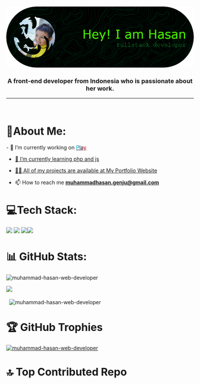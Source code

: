 <p align="center">
<img src="github-header-image.png">
</p>
<h3 align="center">A front-end developer from Indonesia who is passionate about her work.</h3>
<hr>
<br>
<h1><b>💫About Me:</b></h1>
- 🔭 I’m currently working on <a href="https://github.com/Muhammad-Hasan-Web-Developer/Play.play-any-games-for-free"><span
            style="background: linear-gradient(90deg, rgba(0,212,255,1) 0%, rgba(2,0,36,1) 51%, rgba(246,0,0,1) 100%); -webkit-text-fill-color: transparent; background-clip: text;">Play</span>

- 🌱 I’m currently learning php and js

- 👨‍💻 All of my projects are available at [My Portfolio Website](muhammmadhasan.wuaze.com)

- 📫 How to reach me **muhammadhasan.genju@gmail.com**

<h1 align="left"><b>💻Tech Stack:</h3></b></h1>
<p align="left"> <img src="https://skillicons.dev/icons?i=vscode,blender,git,github&theme=light"> <img src="https://skillicons.dev/icons?i=html,css,bootstrap,js,php&theme=light"> <img src="https://spline.design/_next/image?url=%2F_next%2Fstatic%2Fmedia%2Fspline_logo.647803e0.png&w=128&q=75" height="50"><img src="https://cdn4.iconfinder.com/data/icons/logos-and-brands/512/273_Readme_logo-512.png" height="50">
 </p>
 <h1><b>📊 GitHub Stats:</b></h1>
<p><img align="center" src="https://github-readme-streak-stats.herokuapp.com/?user=muhammad-hasan-web-developer&theme=dark" alt="muhammad-hasan-web-developer" /></p>
 <img src="https://api.githubtrends.io/user/svg/Muhammad-Hasan-Web-Developer/langs?time_range=one_year&use_percent=True&theme=dark">
<p>&nbsp; <img align="center" src="https://github-readme-stats.vercel.app/api?username=muhammad-hasan-web-developer&show_icons=true&locale=en&theme=dark" alt="muhammad-hasan-web-developer" /></p>
<h1><b>🏆 GitHub Trophies</b></h1>
<p align="left"> <a href="https://github.com/ryo-ma/github-profile-trophy"><img src="https://github-profile-trophy.vercel.app/?username=muhammad-hasan-web-developer&theme=dark_dimmed&no-frame=true" alt="muhammad-hasan-web-developer" /></a> </p>

<h1><b>🔝 Top Contributed Repo</b></h1>

<img src="https://github-contributor-stats.vercel.app/api?username=muhammad-hasan-web-developer&amp;limit=5&amp;theme=dark&amp;combine_all_yearly_contributions=true" alt="">
